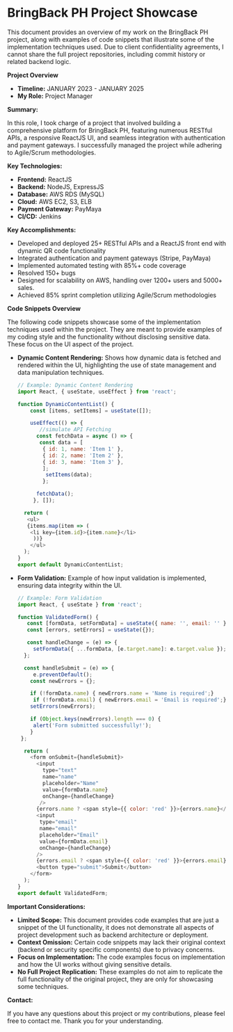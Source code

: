 # BringBack PH Project Showcase

This document provides an overview of my work on the BringBack PH project, along with examples of code snippets that illustrate some of the implementation techniques used. Due to client confidentiality agreements, I cannot share the full project repositories, including commit history or related backend logic.

**Project Overview**

*   **Timeline:** JANUARY 2023 - JANUARY 2025
*   **My Role:** Project Manager

**Summary:**

In this role, I took charge of a project that involved building a comprehensive platform for BringBack PH, featuring numerous RESTful APIs, a responsive ReactJS UI, and seamless integration with authentication and payment gateways. I successfully managed the project while adhering to Agile/Scrum methodologies.

**Key Technologies:**

*   **Frontend:** ReactJS
*   **Backend:** NodeJS, ExpressJS
*   **Database:** AWS RDS (MySQL)
*   **Cloud:** AWS EC2, S3, ELB
*   **Payment Gateway:** PayMaya
*   **CI/CD:** Jenkins

**Key Accomplishments:**

*   Developed and deployed 25+ RESTful APIs and a ReactJS front end with dynamic QR code functionality
*   Integrated authentication and payment gateways (Stripe, PayMaya)
*   Implemented automated testing with 85%+ code coverage
*   Resolved 150+ bugs
*   Designed for scalability on AWS, handling over 1200+ users and 5000+ sales.
*   Achieved 85% sprint completion utilizing Agile/Scrum methodologies

**Code Snippets Overview**

The following code snippets showcase some of the implementation techniques used within the project. They are meant to provide examples of my coding style and the functionality without disclosing sensitive data. These focus on the UI aspect of the project.

*   **Dynamic Content Rendering:** Shows how dynamic data is fetched and rendered within the UI, highlighting the use of state management and data manipulation techniques.

    ```javascript
    // Example: Dynamic Content Rendering
    import React, { useState, useEffect } from 'react';

    function DynamicContentList() {
        const [items, setItems] = useState([]);

        useEffect(() => {
           //simulate API Fetching
          const fetchData = async () => {
           const data = [
            { id: 1, name: 'Item 1' },
            { id: 2, name: 'Item 2' },
            { id: 3, name: 'Item 3' },
            ];
             setItems(data);
            };

          fetchData();
         }, []);

      return (
       <ul>
       {items.map(item => (
        <li key={item.id}>{item.name}</li>
         ))}
        </ul>
      );
    }
    export default DynamicContentList;
    ```

*   **Form Validation:** Example of how input validation is implemented, ensuring data integrity within the UI.

    ```javascript
    // Example: Form Validation
    import React, { useState } from 'react';

    function ValidatedForm() {
       const [formData, setFormData] = useState({ name: '', email: '' });
       const [errors, setErrors] = useState({});

       const handleChange = (e) => {
         setFormData({ ...formData, [e.target.name]: e.target.value });
      };

      const handleSubmit = (e) => {
         e.preventDefault();
        const newErrors = {};

        if (!formData.name) { newErrors.name = 'Name is required';}
         if (!formData.email) { newErrors.email = 'Email is required';}
        setErrors(newErrors);

        if (Object.keys(newErrors).length === 0) {
         alert('Form submitted successfully!');
        }
     };

      return (
        <form onSubmit={handleSubmit}>
          <input
            type="text"
            name="name"
            placeholder="Name"
            value={formData.name}
            onChange={handleChange}
           />
          {errors.name ? <span style={{ color: 'red' }}>{errors.name}</span> : null}
          <input
           type="email"
           name="email"
           placeholder="Email"
           value={formData.email}
           onChange={handleChange}
          />
          {errors.email ? <span style={{ color: 'red' }}>{errors.email}</span> : null}
          <button type="submit">Submit</button>
        </form>
      );
    }
    export default ValidatedForm;
    ```

**Important Considerations:**

*   **Limited Scope:** This document provides code examples that are just a snippet of the UI functionality, it does not demonstrate all aspects of project development such as backend architecture or deployment.
*   **Context Omission:** Certain code snippets may lack their original context (backend or security specific components) due to privacy concerns.
*   **Focus on Implementation:** The code examples focus on implementation and how the UI works without giving sensitive details.
*   **No Full Project Replication:** These examples do not aim to replicate the full functionality of the original project, they are only for showcasing some techniques.

**Contact:**

If you have any questions about this project or my contributions, please feel free to contact me. Thank you for your understanding.
